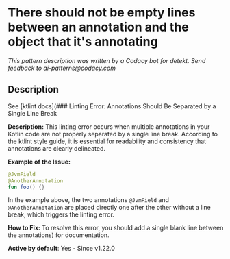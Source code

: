 # There should not be empty lines between an annotation and the object that it's annotating

_This pattern description was written by a Codacy bot for detekt. Send feedback to ai-patterns@codacy.com_

## Description

See [ktlint docs](### Linting Error: Annotations Should Be Separated by a Single Line Break

**Description:**
This linting error occurs when multiple annotations in your Kotlin code are not properly separated by a single line break. According to the ktlint style guide, it is essential for readability and consistency that annotations are clearly delineated.

**Example of the Issue:**
```kotlin
@JvmField
@AnotherAnnotation
fun foo() {}
```

In the example above, the two annotations `@JvmField` and `@AnotherAnnotation` are placed directly one after the other without a line break, which triggers the linting error.

**How to Fix:**
To resolve this error, you should add a single blank line between the annotations) for documentation.

**Active by default**: Yes - Since v1.22.0 
